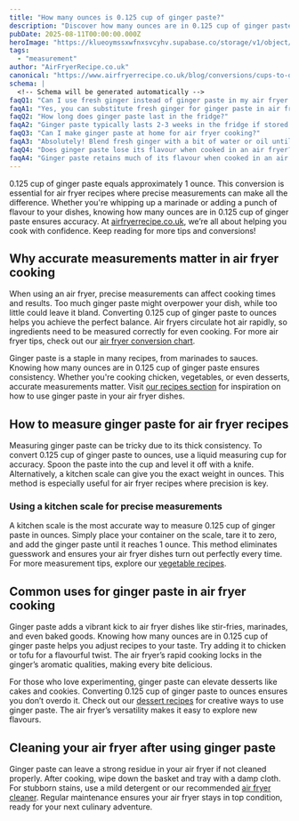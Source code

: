 ```yaml
---
title: "How many ounces is 0.125 cup of ginger paste?"
description: "Discover how many ounces are in 0.125 cup of ginger paste with our simple conversion guide. Perfect for air fryer recipes and precise cooking!"
pubDate: 2025-08-11T00:00:00.000Z
heroImage: "https://klueoymssxwfnxsvcyhv.supabase.co/storage/v1/object/public/Shmucket/how-many-ounces-is-0-125-cup-ginger-paste.webp"
tags:
  - "measurement"
author: "AirFryerRecipe.co.uk"
canonical: "https://www.airfryerrecipe.co.uk/blog/conversions/cups-to-ounces/how-many-ounces-is-0-125-cup-ginger-paste"
schema: |
  <!-- Schema will be generated automatically -->
faqQ1: "Can I use fresh ginger instead of ginger paste in my air fryer recipes?"
faqA1: "Yes, you can substitute fresh ginger for ginger paste in air fryer recipes. Use about 1 tablespoon of freshly grated ginger for every 0.125 cup (1 ounce) of ginger paste. Fresh ginger may have a slightly stronger flavour, so adjust to taste. Remember to grate it finely for even distribution in your dish."
faqQ2: "How long does ginger paste last in the fridge?"
faqA2: "Ginger paste typically lasts 2-3 weeks in the fridge if stored in an airtight container. For longer storage, freeze it in ice cube trays and thaw as needed. Always check for signs of spoilage, like mould or off smells, before using. Proper storage ensures your ginger paste stays fresh for air fryer recipes."
faqQ3: "Can I make ginger paste at home for air fryer cooking?"
faqA3: "Absolutely! Blend fresh ginger with a bit of water or oil until smooth to make homemade ginger paste. Store it in the fridge or freezer for future use. Homemade paste often has a fresher flavour than store-bought versions. Use our conversion to measure 0.125 cup (1 ounce) for your air fryer recipes."
faqQ4: "Does ginger paste lose its flavour when cooked in an air fryer?"
faqA4: "Ginger paste retains much of its flavour when cooked in an air fryer, thanks to the quick cooking time. However, prolonged high heat can slightly mellow its intensity. For the best results, add ginger paste towards the end of cooking or mix it into marinades beforehand. This preserves its vibrant taste in your dishes."
---
```

<p>0.125 cup of ginger paste equals approximately 1 ounce. This conversion is essential for air fryer recipes where precise measurements can make all the difference. Whether you're whipping up a marinade or adding a punch of flavour to your dishes, knowing how many ounces are in 0.125 cup of ginger paste ensures accuracy. At <a href=https://www.airfryerrecipe.co.uk>airfryerrecipe.co.uk</a>, we’re all about helping you cook with confidence. Keep reading for more tips and conversions!</p>

<h2>Why accurate measurements matter in air fryer cooking</h2>
<p>When using an air fryer, precise measurements can affect cooking times and results. Too much ginger paste might overpower your dish, while too little could leave it bland. Converting 0.125 cup of ginger paste to ounces helps you achieve the perfect balance. Air fryers circulate hot air rapidly, so ingredients need to be measured correctly for even cooking. For more air fryer tips, check out our <a href=https://www.airfryerrecipe.co.uk/air-fryer-conversion-chart>air fryer conversion chart</a>.</p>

<p>Ginger paste is a staple in many recipes, from marinades to sauces. Knowing how many ounces are in 0.125 cup of ginger paste ensures consistency. Whether you're cooking chicken, vegetables, or even desserts, accurate measurements matter. Visit <a href=https://www.airfryerrecipe.co.uk/recipes>our recipes section</a> for inspiration on how to use ginger paste in your air fryer dishes.</p>

<h2>How to measure ginger paste for air fryer recipes</h2>
<p>Measuring ginger paste can be tricky due to its thick consistency. To convert 0.125 cup of ginger paste to ounces, use a liquid measuring cup for accuracy. Spoon the paste into the cup and level it off with a knife. Alternatively, a kitchen scale can give you the exact weight in ounces. This method is especially useful for air fryer recipes where precision is key.</p>

<h3>Using a kitchen scale for precise measurements</h3>
<p>A kitchen scale is the most accurate way to measure 0.125 cup of ginger paste in ounces. Simply place your container on the scale, tare it to zero, and add the ginger paste until it reaches 1 ounce. This method eliminates guesswork and ensures your air fryer dishes turn out perfectly every time. For more measurement tips, explore our <a href=https://www.airfryerrecipe.co.uk/recipe-category/vegetables>vegetable recipes</a>.</p>

<h2>Common uses for ginger paste in air fryer cooking</h2>
<p>Ginger paste adds a vibrant kick to air fryer dishes like stir-fries, marinades, and even baked goods. Knowing how many ounces are in 0.125 cup of ginger paste helps you adjust recipes to your taste. Try adding it to chicken or tofu for a flavourful twist. The air fryer’s rapid cooking locks in the ginger’s aromatic qualities, making every bite delicious.</p>

<p>For those who love experimenting, ginger paste can elevate desserts like cakes and cookies. Converting 0.125 cup of ginger paste to ounces ensures you don’t overdo it. Check out our <a href=https://www.airfryerrecipe.co.uk/recipe-category/dessert>dessert recipes</a> for creative ways to use ginger paste. The air fryer’s versatility makes it easy to explore new flavours.</p>

<h2>Cleaning your air fryer after using ginger paste</h2>
<p>Ginger paste can leave a strong residue in your air fryer if not cleaned properly. After cooking, wipe down the basket and tray with a damp cloth. For stubborn stains, use a mild detergent or our recommended <a href=https://www.airfryerrecipe.co.uk/air-fryer-cleaner>air fryer cleaner</a>. Regular maintenance ensures your air fryer stays in top condition, ready for your next culinary adventure.</p>

